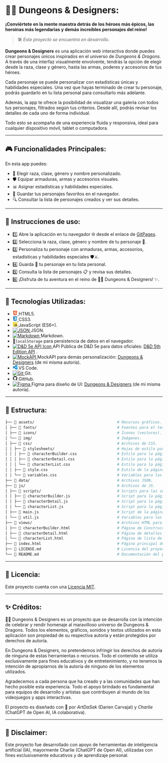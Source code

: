 # 🧙‍♂️ Dungeons & Designers:

**¡Conviértete en la mente maestra detrás de los héroes más épicos, las heroínas más legendarias y demás increíbles personajes del reino!**

> 🛠️ *Este proyecto se encuentra en desarrollo.*

**Dungeons & Designers** es una aplicación web interactiva donde puedes crear personajes únicos inspirados en el universo de *Dungeons & Dragons*. A través de una interfaz visualmente envolvente, tendrás la opción de elegir desde la raza, clase y género, hasta las armas, poderes y accesorios de tus héroes.

Cada personaje se puede personalizar con estadísticas únicas y habilidades especiales. Una vez que hayas terminado de crear tu personaje, podrás guardarlo en tu lista personal para consultarlo más adelante.

Además, la app te ofrece la posibilidad de visualizar una galería con todos tus personajes, filtrados según tus criterios. Desde allí, podrás revisar los detalles de cada uno de forma individual.

Todo esto se acompaña de una experiencia fluida y responsiva, ideal para cualquier dispositivo móvil, tablet o computadora.

---

## 🎮 Funcionalidades Principales:

En esta app puedes:

- 🌈 Elegir raza, clase, género y nombre personalizado.
- 🛡️ Equipar armaduras, armas y accesorios visuales.
- 📊 Asignar estadísticas y habilidades especiales.
- 💾 Guardar tus personajes favoritos en el navegador.
- 🔍 Consultar la lista de personajes creados y ver sus detalles.

---

## 🧭 Instrucciones de uso:

- 1️⃣ Abre la aplicación en tu navegador 🌐 desde el enlace de [GitPages](https://artdasak.github.io/Proyecto_JavaScript_VCarvajalDarienE/).
- 2️⃣ Selecciona la raza, clase, género y nombre de tu personaje 🧑.
- 3️⃣ Personaliza tu personaje con armaduras, armas, accesorios, estadísticas y habilidades especiales 🛡️⚔️.
- 4️⃣ Guarda 💾 tu personaje en tu lista personal.
- 5️⃣ Consulta la lista de personajes 📋 y revisa sus detalles.
- 6️⃣ ¡Disfruta de tu aventura en el reino de 🧙‍♂️ Dungeons & Designers! ✨.

---

## 🚀 Tecnologías Utilizadas:

<ul>
    <li>
        <a href="https://developer.mozilla.org/en-US/docs/Web/HTML" target="_blank" rel="noreferrer">
            <img src="https://raw.githubusercontent.com/devicons/devicon/master/icons/html5/html5-original.svg" alt="HTML" width="15"/>
        </a>
        HTML5.
    </li>
    <li>
        <a href="https://developer.mozilla.org/en-US/docs/Web/CSS" target="_blank" rel="noreferrer">
            <img src="https://raw.githubusercontent.com/devicons/devicon/master/icons/css3/css3-original.svg" alt="CSS" width="15"/>
        </a>
        CSS3.
    </li>
    <li> 
        <a href="https://developer.mozilla.org/es/docs/Web/JavaScript" target="_blank" rel="noreferrer">
            <img src="https://raw.githubusercontent.com/devicons/devicon/master/icons/javascript/javascript-original.svg" alt="JavaScript" width="15"/>
        </a>
        JavaScript (ES6+).
    </li>
    <li>
        <a href="https://www.json.org/json-es.html" target="_blank" rel="noreferrer">
            <img src="https://www.json.org/img/json160.gif" alt="JSON" width="15"/>
        </a>
        JSON.
    </li>
    <li>
        <a href="https://daringfireball.net/projects/markdown/" target="_blank" rel="noreferrer">
            <img src="https://cdn.commonmark.org/uploads/default/original/2X/3/366f3614de6996d79a131fdf9b41ed7d65cfe181.png" alt="Markdown" width="15"/>
        </a>
        Markdown.
    </li>
    <li>
        💾<code>localStorage</code> para persistencia de datos en el navegador.
    </li>
    <li>
        <a href="https://www.dnd5eapi.co/" target="_blank" rel="noreferrer">
            <img src="https://5e-bits.github.io/docs/img/favicon.ico" alt="D&D 5e API Icon" width="17"/>
        </a>
        API Pública de D&D 5e para datos oficiales:
        <a href="https://www.dnd5eapi.co" target="_blank" rel="noreferrer">D&D 5th Edition API</a>
        .
    </li>
    <li>
        <a href="https://mockapi.io" target="_blank" rel="noreferrer">
        <img src="https://mockapi.io/favicon.ico" alt="MockAPI" width="15"/>
        </a>
        MockAPI para demás personalización:
        <a href="https://67fc6c5d1f8b41c816866d84.mockapi.io/api/v1" target="_blank" rel="noreferrer">Dungeons & Designers</a>
        (de mi misma autoría).
    </li>
    <li>  
        <a href="https://code.visualstudio.com/" target="_blank" rel="noreferrer">
            <img src="https://raw.githubusercontent.com/devicons/devicon/master/icons/vscode/vscode-original.svg" alt="VS Code" width="15"/>
        </a>
        VS Code.
    </li>
    <li> 
        <a href="https://git-scm.com/" target="_blank" rel="noreferrer">
            <img src="https://www.vectorlogo.zone/logos/git-scm/git-scm-icon.svg" alt="Git" width="15"/>
        </a>
        Git.
    </li>
    <li> 
        <a href="https://github.com/" target="_blank" rel="noreferrer">
            <img src="https://raw.githubusercontent.com/devicons/devicon/master/icons/github/github-original.svg" alt="GitHub" width="15"/>
        </a>
        GitHub.
    </li>
    <li> 
        <a href="https://www.figma.com/" target="_blank" rel="noreferrer">
            <img src="https://www.vectorlogo.zone/logos/figma/figma-icon.svg" alt="Figma" width="15"/>
        </a>
        Figma para diseño de UI:
           <a href="https://www.figma.com/design/FT9s9G3CT0mr2y8Zb0Ewm3/Dungeons---Designers?m=auto&t=xRjGlG5HiviXjLgz-1" target="_blank" rel="noreferrer">Dungeons & Designers</a>
           (de mi misma autoría).
    </li>
</ul>

---

## 📂 Estructura:

```bash
├── 📁 assets/                                     # Recursos gráficos.
│ ├── 📁 fonts/                                    # Fuentes para el texto.
│ ├── 📁 icons/                                    # Íconos (vectores).
│ └── 📁 img/                                      # Imágenes.
│ ├── 📁 css/                                      # Archivos de CSS.
│ │ ├── 📁 stylesheets/                            # Hojas de estilo para las subpáginas.
│ │ │ ├── 📝 characterBuilder.css                  # Estilo para la página de construcción de personajes.
│ │ │ ├── 📝 characterDetail.css                   # Estilo para la página de detalles individuales.
│ │ │ └── 📝 characterList.css                     # Estilo para la página de lista de personajes.
│ │ ├── 📝 style.css                               # Estilo de la página principal.
│ │ └── 📝 variables.css                           # Variables para las hojas de estilo.
├── 📁 data/                                       # Archivos JSON.
├── 📁 js/                                         # Archivos de JS.
│ ├── 📁 scripts/                                  # Scripts para las subpáginas.
│ │ ├── 📝 characterBuilder.js                     # Script para la página de construcción de personajes.
│ │ ├── 📝 characterDetail.js                      # Script para la página de detalles individuales.
│ │ └── 📝 characterList.js                        # Script para la página de lista de personajes.
│ ├── 📝 main.js                                   # Script de la página principal.
│ └── 📝 util.js                                   # Variables para las hojas de estilo.
├── 📁 views/                                      # Archivos HTML para las subpáginas.
│ ├── 📝 characterBuilder.html                     # Página de Construccion de Personajes.
│ ├── 📝 characterDetail.html                      # Página de detalles del personaje
│ └── 📝 characterList.html                        # Página de lista de personajes
├── 📝 index.html                                  # Página principal del sitio (Landing Page).
├── 📝 LICENSE.md                                  # Licencia del proyecto.
└── 📝 README.md                                   # Documentación del proyecto.
```


---

## 📄 Licencia:

Este proyecto cuenta con una [Licencia MIT](./LICENSE.md).

---

## ✨ Créditos:

🧙‍♂️ Dungeons & Designers es un proyecto que se desarrolla con la intención de celebrar y rendir homenaje al maravilloso universo de Dungeons & Dragons. Todos los elementos, gráficos, sonidos y textos utilizados en esta aplicación son propiedad de su respectiva autoría y están protegidos por derechos de autoría.

En Dungeons & Designers, no pretendemos infringir los derechos de autoría de ninguna de estas herramientas o recursos. Todo el contenido se utiliza exclusivamente para fines educativos y de entretenimiento, y no tenemos la intención de apropiarnos de la autoría de ninguno de los elementos utilizados.

Agradecemos a cada persona que ha creado y a las comunidades que han hecho posible esta experiencia. Todo el apoyo brindado es fundamental para equipos de desarrollo y artistas que contribuyen al mundo de los videojuegos y apps interactivas.

El proyecto es diseñado con 💖 por _ArtDaSak_ (Darien Carvajal) y _Charlie_ (ChatGPT de Open AI, IA colaborativa).

---

## 👀 Disclaimer:

Este proyecto fue desarrollado con apoyo de herramientas de inteligencia artificial (IA), mayormente Charlie (ChatGPT de Open AI), utilizadas con fines exclusivamente educativos y de aprendizaje personal.